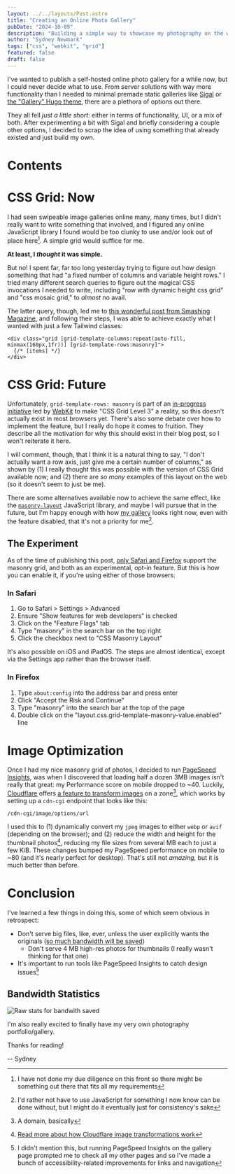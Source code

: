 ```yaml
---
layout: ../../layouts/Post.astro
title: "Creating an Online Photo Gallery"
pubDate: "2024-10-09"
description: "Building a simple way to showcase my photography on the web; and: please make CSS Masonry Grid a reality!"
author: "Sydney Newmark"
tags: ["css", "webkit", "grid"]
featured: false
draft: false
---
```


I've wanted to publish a self-hosted online photo gallery for a while now, but I could never decide what to use. From server solutions with way more functionality than I needed to minimal premade static galleries like [Sigal](http://sigal.saimon.org/en/latest/) or [the "Gallery" Hugo theme](https://themes.gohugo.io/themes/hugo-theme-gallery/), there are a plethora of options out there.

They all fell _just a little short_: either in terms of functionality, UI, or a mix of both. After experimenting a bit with Sigal and briefly considering a couple other options, I decided to scrap the idea of using something that already existed and just build my own.

# Contents

# CSS Grid: Now

I had seen swipeable image galleries online many, many times, but I didn't really want to write something that involved, and I figured any online JavaScript library I found would be too clunky to use and/or look out of place here[^1]. A simple grid would suffice for me.

**At least, I _thought_ it was simple.**

But no! I spent far, far too long yesterday trying to figure out how design something that had "a fixed number of columns and variable height rows." I tried many different search queries to figure out the magical CSS invocations I needed to write, including "row with dynamic height css grid" and "css mosaic grid," to _almost_ no avail.

The latter query, though, led me to [this wonderful post from Smashing Magazine](https://www.smashingmagazine.com/native-css-masonry-layout-css-grid/), and following their steps, I was able to achieve exactly what I wanted with just a few Tailwind classes:

```tsx
<div class="grid [grid-template-columns:repeat(auto-fill, minmax(160px,1fr))] [grid-template-rows:masonry]">
  {/* [items] */}
</div>
```

# CSS Grid: Future

Unfortunately, `grid-template-rows: masonry` is part of an [in-progress initiative](https://webkit.org/blog/15269/help-us-invent-masonry-layouts-for-css-grid-level-3/) led by [WebKit](https://webkit.org) to make "CSS Grid Level 3" a reality, so this doesn't actually exist in most browsers yet. There's also some debate over how to implement the feature, but I really do hope it comes to fruition. They describe all the motivation for why this should exist in their blog post, so I won't reiterate it here.

I will comment, though, that I think it is a natural thing to say, "I don't actually want a row axis, just give me a certain number of columns," as shown by (1) I really thought this was possible with the version of CSS Grid available now; and (2) there are _so many_ examples of this layout on the web (so it doesn't seem to just be me).

There are some alternatives available now to achieve the same effect, like the [`masonry-layout`](https://masonry.desandro.com) JavaScript library, and maybe I will pursue that in the future, but I'm happy enough with how [my gallery](/gallery) looks right now, even with the feature disabled, that it's not a priority for me[^2].

## The Experiment

As of the time of publishing this post, [only Safari and Firefox](https://developer.mozilla.org/en-US/docs/Web/CSS/CSS_grid_layout/Masonry_layout#browser_compatibility) support the masonry grid, and both as an experimental, opt-in feature. But this is how you can enable it, if you're using either of those browsers:

### In Safari

1. Go to Safari > Settings > Advanced
2. Ensure "Show features for web developers" is checked
3. Click on the "Feature Flags" tab
4. Type "masonry" in the search bar on the top right
5. Click the checkbox next to "CSS Masonry Layout"

It's also possible on iOS and iPadOS. The steps are almost identical, except via the Settings app rather than the browser itself.

### In Firefox

1. Type `about:config` into the address bar and press enter
2. Click "Accept the Risk and Continue"
3. Type "masonry" into the search bar at the top of the page
4. Double click on the "layout.css.grid-template-masonry-value.enabled" line

# Image Optimization

Once I had my nice masonry grid of photos, I decided to run [PageSpeed Insights](https://pagespeed.web.dev), was when I discovered that loading half a dozen 3MB images isn't really that great: my Performance score on mobile dropped to ~40. Luckily, [Cloudflare](https://cloudflare.com) offers [a feature to transform images](https://developers.cloudflare.com/images/transform-images/) on a zone[^3], which works by setting up a `cdn-cgi` endpoint that looks like this:

```
/cdn-cgi/image/options/url
```

I used this to (1) dynamically convert my `jpeg` images to either `webp` or `avif` (depending on the browser); and (2) reduce the width and height for the thumbnail photos[^4], reducing my file sizes from several MB each to just a few KiB. These changes bumped my PageSpeed performance on mobile to ~80 (and it's nearly perfect for desktop). That's still not _amazing_, but it is much better than before.

# Conclusion

I've learned a few things in doing this, some of which seem obvious in retrospect:

- Don't serve big files, like, ever, unless the user explicitly wants the originals ([so much bandwidth will be saved](#bandwidth-statistics))
  - Don't serve 4 MB high-res photos for thumbnails (I really wasn't thinking for that one)
- It's important to run tools like PageSpeed Insights to catch design issues[^5]

## Bandwidth Statistics

![Raw stats for bandwith saved](/img/online-gallery/stats.png)

I'm also really excited to finally have my very own photography portfolio/gallery.

Thanks for reading!

-- Sydney

[^1]: I have not done my due diligence on this front so there might be something out there that fits all my requirements

[^2]: I'd rather not have to use JavaScript for something I now know can be done without, but I might do it eventually just for consistency's sake

[^3]: A domain, basically

[^4]: [Read more about how Cloudflare image transformations work](https://developers.cloudflare.com/images/transform-images/)

[^5]: I didn't mention this, but running PageSpeed Insights on the gallery page prompted me to check all my other pages and so I've made a bunch of accessibility-related improvements for links and navigation
